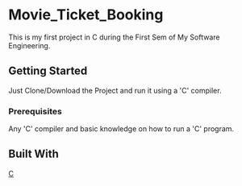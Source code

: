 # Movie_Ticket_Booking
This is my first project in C during the First Sem of My Software Engineering.
## Getting Started
Just Clone/Download the Project and run it using a 'C' compiler.
### Prerequisites
Any 'C' compiler and basic knowledge on how to run a 'C' program.
## Built With
[C](http://www.open-std.org/jtc1/sc22/wg14/)
